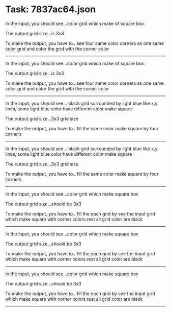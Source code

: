 # Task: 7837ac64.json

In the input, you should see...color grid which make of square box.

The output grid size...is 3x3

To make the output, you have to...see four same color corners as one same color grid and color the grid with the corner color

---

In the input, you should see...color grid which make of square box.

The output grid size...is 3x3

To make the output, you have to...see four same color corners as one same color grid and color the grid with the corner color

---

In the input, you should see... black grid surrounded by light blue like x,y lines, some light blue color have different color make square

The output grid size...3x3 grid size

To make the output, you have to...fill the same color make square by four corners

---

In the input, you should see... black grid surrounded by light blue like x,y lines, some light blue color have different color make square

The output grid size...3x3 grid size

To make the output, you have to...fill the same color make square by four corners

---

In the input, you should see...color grid which make square box

The output grid size...should be 3x3

To make the output, you have to...fill the each grid by see the input grid which make square with corner colors.rest all grid color are black

---

In the input, you should see...color grid which make square box

The output grid size...should be 3x3

To make the output, you have to...fill the each grid by see the input grid which make square with corner colors.rest all grid color are black

---

In the input, you should see...color grid which make square box

The output grid size...should be 3x3

To make the output, you have to...fill the each grid by see the input grid which make square with corner colors.rest all grid color are black

---

